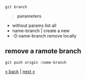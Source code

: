 	git branch
> **parameters**
* without params list all
* name-branch | create a new
* -D name-branch remove locally

## remove a ramote branch
	git push origin :name-branch

[&laquo; back](https://github.com/MRCardoso/git-code/blob/master/topics/basic.md) |
[next &raquo;](https://github.com/MRCardoso/git-code/blob/master/topics/tag.md)
